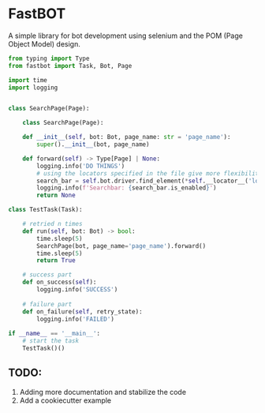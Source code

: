 # FastBOT
A simple library for bot development using selenium and the POM (Page Object Model) design.

```python
from typing import Type
from fastbot import Task, Bot, Page

import time
import logging


class SearchPage(Page):

    class SearchPage(Page):

    def __init__(self, bot: Bot, page_name: str = 'page_name'):
        super().__init__(bot, page_name)

    def forward(self) -> Type[Page] | None:
        logging.info('DO THINGS')
        # using the locators specified in the file give more flexibility and less code changes
        search_bar = self.bot.driver.find_element(*self.__locator__('locator_name'))
        logging.info(f'Searchbar: {search_bar.is_enabled}')
        return None

class TestTask(Task):

    # retried n times
    def run(self, bot: Bot) -> bool:
        time.sleep(5)
        SearchPage(bot, page_name='page_name').forward()
        time.sleep(5)
        return True

    # success part
    def on_success(self):
        logging.info('SUCCESS')
    
    # failure part
    def on_failure(self, retry_state):
        logging.info('FAILED')
        
if __name__ == '__main__':
    # start the task
    TestTask()()
```

## TODO:
1. Adding more documentation and stabilize the code
2. Add a cookiecutter example